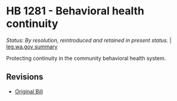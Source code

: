 # HB 1281 - Behavioral health continuity
*Status: By resolution, reintroduced and retained in present status.* | [leg.wa.gov summary](https://app.leg.wa.gov/billsummary?BillNumber=1281&Year=2021)

Protecting continuity in the community behavioral health system.

## Revisions
* [Original Bill](1/)